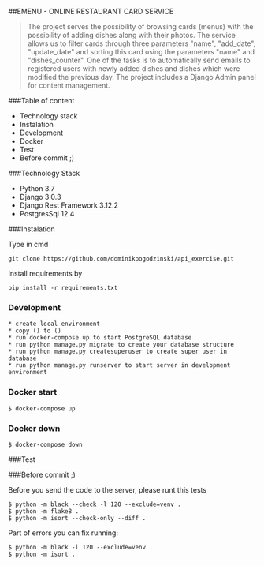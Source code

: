 ##EMENU - ONLINE RESTAURANT CARD SERVICE

> The project serves the possibility of browsing cards (menus) with the possibility of adding dishes along with their photos. 
> The service allows us to filter cards through three parameters "name", "add_date", "update_date" 
> and sorting this card using the parameters "name" and "dishes_counter".
> One of the tasks is to automatically send emails to registered users with newly added dishes and dishes
> which were modified the previous day.
> The project includes a Django Admin panel for content management. 

###Table of content

 - Technology stack
 - Instalation
 - Development
 - Docker
 - Test
 - Before commit ;)

###Technology Stack

 - Python 3.7
 - Django 3.0.3
 - Django Rest Framework 3.12.2
 - PostgresSql 12.4

###Instalation

Type in cmd
```
git clone https://github.com/dominikpogodzinski/api_exercise.git
```

Install requirements by 
```
pip install -r requirements.txt
```

### Development
```
* create local environment
* copy () to ()
* run docker-compose up to start PostgreSQL database
* run python manage.py migrate to create your database structure
* run python manage.py createsuperuser to create super user in database
* run python manage.py runserver to start server in development environment
```

### Docker start
```
$ docker-compose up
```

### Docker down
```
$ docker-compose down
```

###Test


###Before commit ;)

Before you send the code to the server, please runt this tests
```
$ python -m black --check -l 120 --exclude=venv .
$ python -m flake8 .
$ python -m isort --check-only --diff .
```
Part of errors you can fix running:
```
$ python -m black -l 120 --exclude=venv .
$ python -m isort .
```